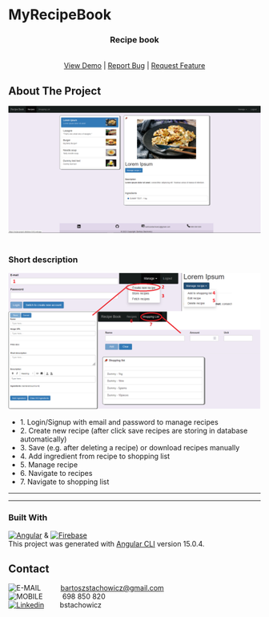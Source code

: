 # MyRecipeBook

<div align="center">

<h3 align="center">Recipe book</h3>

  <p align="center">
    <br />
    <a href="https://recipe-project-database-5cfc2.web.app">View Demo</a>
    |
    <a href="https://github.com/BartekStachowicz/my-recipe-book/issues">Report Bug</a>
    |
    <a href="https://github.com/BartekStachowicz/my-recipe-book/pulls">Request Feature</a>
  </p>
</div>

<!-- ABOUT THE PROJECT -->

## About The Project

![RECIPE_BOOK_PREVIEW][preview-app]
<br/>
<br/>

### Short description

![RECIPE_BOOK_PREVIEW_DESC][preview-desc]
<p>
 <ul>
  <li>1. Login/Signup with email and password to manage recipes</li>
  <li>2. Create new recipe (after click save recipes are storing in database automatically)</li>
  <li>3. Save (e.g. after deleting a recipe) or download recipes manually</li>
  <li>4. Add ingredient from recipe to shopping list</li>
  <li>5. Manage recipe</li>
  <li>6. Navigate to recipes</li>
  <li>7. Navigate to shopping list</li>
</ul> 
</p>

<hr>

<hr>

### Built With

[![Angular][angular]][angular-url] & [![Firebase][firebase]][firebase-url] <br/>
This project was generated with [Angular CLI](https://github.com/angular/angular-cli) version 15.0.4.

## Contact

![E-MAIL][gmail-addres]&nbsp;&nbsp;&nbsp;&nbsp;&nbsp;&nbsp;&nbsp;&nbsp;&nbsp;&nbsp;bartoszstachowicz@gmail.com <br/>
![MOBILE][phone-number]&nbsp;&nbsp;&nbsp;&nbsp;&nbsp;&nbsp;&nbsp;&nbsp;&nbsp;&nbsp;698 850 820 <br/>
[![Linkedin][linkedin]][linkedin-url]&nbsp;&nbsp;&nbsp;&nbsp;&nbsp;&nbsp;&nbsp;&nbsp;bstachowicz <br/>

<!-- URL's -->

[firebase]: https://img.shields.io/badge/FIREBASE-2C384A?style=for-the-badge&logo=Firebase&logoColor=FFCB2B
[firebase-url]: https://firebase.com
[angular-url]: https://angular.io/
[angular]: https://img.shields.io/badge/Angular-FF0000?style=for-the-badge&logo=Angular
[preview-app]: src/assets/recipe-book-screen.png
[preview-desc]: src/assets/recipe-book-desc.png
[github-issue]: https://img.shields.io/github/issues/BartekStachowicz/my-recipe-book?color=%235FBFF9&style=flat-square
[linkedin]: https://img.shields.io/badge/Linkedin-0072b1?style=for-the-badge&logo=LinkedIn
[linkedin-url]: https://linkedin.com/in/bstachowicz
[gmail-addres]: https://img.shields.io/badge/email-whitesmoke?style=for-the-badge&logo=Gmail
[phone-number]: https://img.shields.io/badge/mobile-whitesmoke?style=for-the-badge&logo=Gmail&logoColor=black
